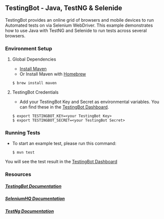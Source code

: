 ## TestingBot - Java, TestNG & Selenide

TestingBot provides an online grid of browsers and mobile devices to run Automated tests on via Selenium WebDriver.
This example demonstrates how to use Java with TestNG and Selenide to run tests across several browsers.

### Environment Setup

1. Global Dependencies
    * [Install Maven](https://maven.apache.org/install.html)
    * Or Install Maven with [Homebrew](http://brew.sh/)
    ```
    $ brew install maven
    ```

2. TestingBot Credentials
    * Add your TestingBot Key and Secret as environmental variables. You can find these in the [TestingBot Dashboard](https://testingbot.com/members/).
    ```
    $ export TESTINGBOT_KEY=<your TestingBot Key>
    $ export TESTINGBOT_SECRET=<your TestingBot Secret>
    ```

### Running Tests

* To start an example test, please run this command:
    ```
    $ mvn test
    ```
You will see the test result in the [TestingBot Dashboard](https://testingbot.com/members/)

### Resources
##### [TestingBot Documentation](https://testingbot.com/support/)

##### [SeleniumHQ Documentation](http://www.seleniumhq.org/docs/)

##### [TestNg Documentation](https://testng.org/doc/index.html)
